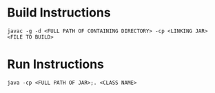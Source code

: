 # Build Instructions

`javac -g -d <FULL PATH OF CONTAINING DIRECTORY> -cp <LINKING JAR> <FILE TO BUILD>`

# Run Instructions

`java -cp <FULL PATH OF JAR>;. <CLASS NAME>`